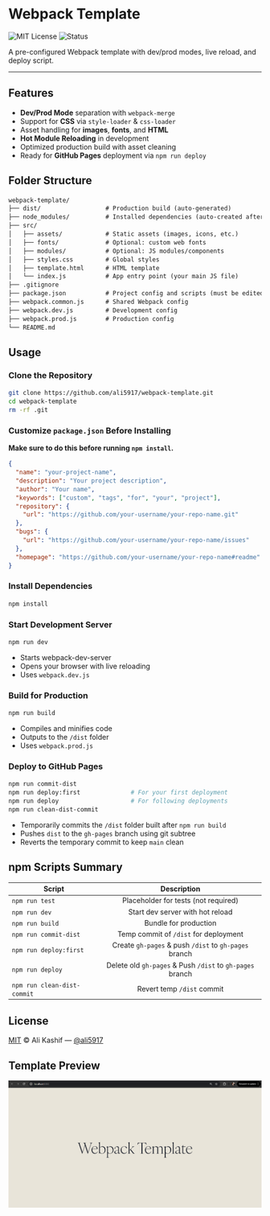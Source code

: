 # Webpack Template
![MIT License](https://img.shields.io/badge/license-MIT-blue.svg)
![Status](https://img.shields.io/badge/status-ready-green)

A pre-configured Webpack template with dev/prod modes, live reload, and deploy script.

---

## Features

- **Dev/Prod Mode** separation with `webpack-merge`
- Support for **CSS** via `style-loader` & `css-loader`
- Asset handling for **images**, **fonts**, and **HTML**
- **Hot Module Reloading** in development
- Optimized production build with asset cleaning
- Ready for **GitHub Pages** deployment via `npm run deploy`

## Folder Structure

```txt
webpack-template/
├── dist/                  # Production build (auto-generated)
├── node_modules/          # Installed dependencies (auto-created after npm install)
├── src/
│   ├── assets/            # Static assets (images, icons, etc.)
│   ├── fonts/             # Optional: custom web fonts
│   ├── modules/           # Optional: JS modules/components
│   ├── styles.css         # Global styles
│   ├── template.html      # HTML template
│   └── index.js           # App entry point (your main JS file)
├── .gitignore
├── package.json           # Project config and scripts (must be edited before npm install)
├── webpack.common.js      # Shared Webpack config
├── webpack.dev.js         # Development config
├── webpack.prod.js        # Production config
└── README.md

```

## Usage

###  Clone the Repository

```bash
git clone https://github.com/ali5917/webpack-template.git
cd webpack-template
rm -rf .git
```

###  Customize `package.json` Before Installing
**Make sure to do this before running `npm install`.**

```json
{
  "name": "your-project-name",
  "description": "Your project description",
  "author": "Your name",
  "keywords": ["custom", "tags", "for", "your", "project"],
  "repository": {
    "url": "https://github.com/your-username/your-repo-name.git"
  },
  "bugs": {
    "url": "https://github.com/your-username/your-repo-name/issues"
  },
  "homepage": "https://github.com/your-username/your-repo-name#readme"
}
```

###  Install Dependencies

```bash
npm install
```

###  Start Development Server

```bash
npm run dev
```
* Starts webpack-dev-server
* Opens your browser with live reloading
* Uses `webpack.dev.js`

###  Build for Production

```bash
npm run build
```
* Compiles and minifies code
* Outputs to the `/dist` folder
* Uses `webpack.prod.js`

### Deploy to GitHub Pages

```bash
npm run commit-dist        
npm run deploy:first              # For your first deployment
npm run deploy                    # For following deployments
npm run clean-dist-commit  
```
- Temporarily commits the `/dist` folder built after `npm run build`
- Pushes `dist` to the `gh-pages` branch using git subtree
- Reverts the temporary commit to keep `main` clean

## npm Scripts Summary

|             Script             |                          Description                        |
| ------------------------------ |:-----------------------------------------------------------:|
| ``npm run test``               | Placeholder for tests (not required)                        |
| ``npm run dev``                | Start dev server with hot reload                            |
| ``npm run build``              | Bundle for production                                       |
| ``npm run commit-dist``        | Temp commit of `/dist` for deployment                       |
| ``npm run deploy:first``       | Create `gh-pages` & push `/dist` to `gh-pages` branch       |
| ``npm run deploy``             | Delete old `gh-pages` & Push ``/dist`` to `gh-pages` branch |
| ``npm run clean-dist-commit``  | Revert temp `/dist` commit                                  |

## License

[MIT](LICENSE) © Ali Kashif — [@ali5917](https://github.com/ali5917)

## Template Preview

![Template Screenshot](src/assets/temp.png)